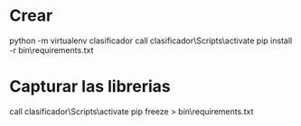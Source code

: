 # Crear
python -m virtualenv clasificador
call clasificador\Scripts\activate
pip install -r bin\requirements.txt


# Capturar las librerias
call clasificador\Scripts\activate 
pip freeze > bin\requirements.txt
